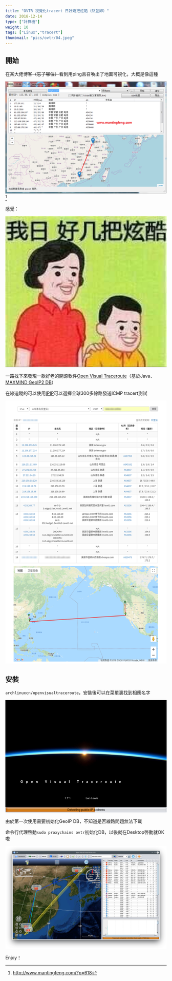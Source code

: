 ```yaml
---
title: "OVTR 視覺化tracert 日好幾把炫酷（然並卵）"
date: 2018-12-14
type: ["計算機"]
weight: 10
tags: ["Linux","tracert"]
thumbnail: "pics/ovtr/04.jpeg"
---
```


## 開始

在某大佬博客~~（忘了哪位）~~看到用ping且召喚出了地圖可視化，大概是像這種

![](/pics/ovtr/03.png)[^1]

感覺：

![](/pics/ovtr/02.jpg)


一路找下來發現一款好老的開源軟件[Open  Visual  Traceroute](https://visualtraceroute.net/)（基於Java、[MAXMIND GeoIP2 DB](https://www.maxmind.com/en/home)）

在線追蹤的可以使用[IPIP](https://tools.ipip.net/traceroute.php)可以選擇全球300多線路發送ICMP tracert測試

![](/pics/ovtr/05.png)

## 安裝
``archlinuxcn/openvisualtraceroute``，安裝後可以在菜單裏找到相應名字

![](/pics/ovtr/01.png)

由於第一次使用需要初始化GeoIP DB，不知道是否線路問題無法下載

命令行代理啓動``sudo proxychains ovtr``初始化DB，以後就在Desktop啓動就OK啦

![](/pics/ovtr/06.png)

Enjoy！

[^1]: http://www.mantingfeng.com/?p=618